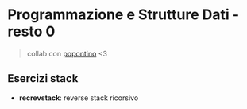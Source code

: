 # Programmazione e Strutture Dati - resto 0
> collab con [popontino](https://github.com/Capy-spara) <3

## Esercizi stack
- **recrevstack**: reverse stack ricorsivo